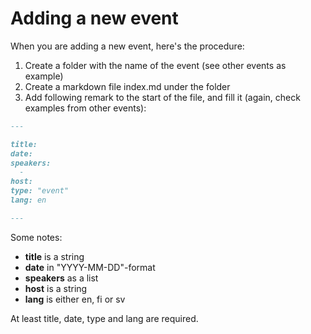 # Adding a new event

When you are adding a new event, here's the procedure: 

1. Create a folder with the name of the event (see other events as example)
2. Create a markdown file index.md under the folder
3. Add following remark to the start of the file, and fill it (again, check examples from other events):

```markdown
---

title: 
date: 
speakers:
  - 
host: 
type: "event"
lang: en

---
```

Some notes:

- **title** is a string
- **date** in "YYYY-MM-DD"-format
- **speakers** as a list
- **host** is a string
- **lang** is either en, fi or sv

At least title, date, type and lang are required.